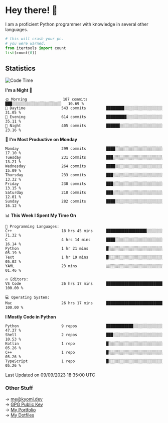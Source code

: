 # Hey there! 👋

I am a proficient Python programmer with knowledge in several other languages.

```py
# this will crash your pc.
# you were warned.
from itertools import count
list(count(0))
```

## Statistics
<!--START_SECTION:waka-->
![Code Time](http://img.shields.io/badge/Code%20Time-382%20hrs%2043%20mins-blue)

**I'm a Night 🦉** 

```text
🌞 Morning                187 commits         ███░░░░░░░░░░░░░░░░░░░░░░   10.69 % 
🌆 Daytime                543 commits         ████████░░░░░░░░░░░░░░░░░   31.05 % 
🌃 Evening                614 commits         █████████░░░░░░░░░░░░░░░░   35.11 % 
🌙 Night                  405 commits         ██████░░░░░░░░░░░░░░░░░░░   23.16 % 
```
📅 **I'm Most Productive on Monday** 

```text
Monday                   299 commits         ████░░░░░░░░░░░░░░░░░░░░░   17.10 % 
Tuesday                  231 commits         ███░░░░░░░░░░░░░░░░░░░░░░   13.21 % 
Wednesday                264 commits         ████░░░░░░░░░░░░░░░░░░░░░   15.09 % 
Thursday                 233 commits         ███░░░░░░░░░░░░░░░░░░░░░░   13.32 % 
Friday                   230 commits         ███░░░░░░░░░░░░░░░░░░░░░░   13.15 % 
Saturday                 210 commits         ███░░░░░░░░░░░░░░░░░░░░░░   12.01 % 
Sunday                   282 commits         ████░░░░░░░░░░░░░░░░░░░░░   16.12 % 
```


📊 **This Week I Spent My Time On** 

```text
💬 Programming Languages: 
C++                      18 hrs 45 mins      ██████████████████░░░░░░░   71.32 % 
C                        4 hrs 14 mins       ████░░░░░░░░░░░░░░░░░░░░░   16.14 % 
Python                   1 hr 21 mins        █░░░░░░░░░░░░░░░░░░░░░░░░   05.19 % 
Text                     1 hr 19 mins        █░░░░░░░░░░░░░░░░░░░░░░░░   05.02 % 
YAML                     23 mins             ░░░░░░░░░░░░░░░░░░░░░░░░░   01.46 % 

🔥 Editors: 
VS Code                  26 hrs 17 mins      █████████████████████████   100.00 % 

💻 Operating System: 
Mac                      26 hrs 17 mins      █████████████████████████   100.00 % 
```

**I Mostly Code in Python** 

```text
Python                   9 repos             ████████████░░░░░░░░░░░░░   47.37 % 
Shell                    2 repos             ███░░░░░░░░░░░░░░░░░░░░░░   10.53 % 
Kotlin                   1 repo              █░░░░░░░░░░░░░░░░░░░░░░░░   05.26 % 
C++                      1 repo              █░░░░░░░░░░░░░░░░░░░░░░░░   05.26 % 
TypeScript               1 repo              █░░░░░░░░░░░░░░░░░░░░░░░░   05.26 % 
```




 Last Updated on 09/09/2023 18:35:00 UTC
<!--END_SECTION:waka-->

### Other Stuff

→ [me@kyomi.dev](mailto:me@kyomi.dev)\
→ [GPG Public Key](https://github.com/bitterteriyaki.gpg)\
→ [My Portfolio](https://kyomi.dev)\
→ [My Dotfiles](https://github.com/bitterteriyaki/dotfiles)

